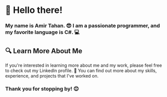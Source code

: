 # 👋 Hello there!

### My name is Amir Tahan. 😎 I am a passionate programmer, and my favorite language is C#. 💻

## 🔍 Learn More About Me

If you're interested in learning more about me and my work, please feel free to check out my LinkedIn profile. 🔗 You can find out more about my skills, experience, and projects that I've worked on.

### Thank you for stopping by! 😊
